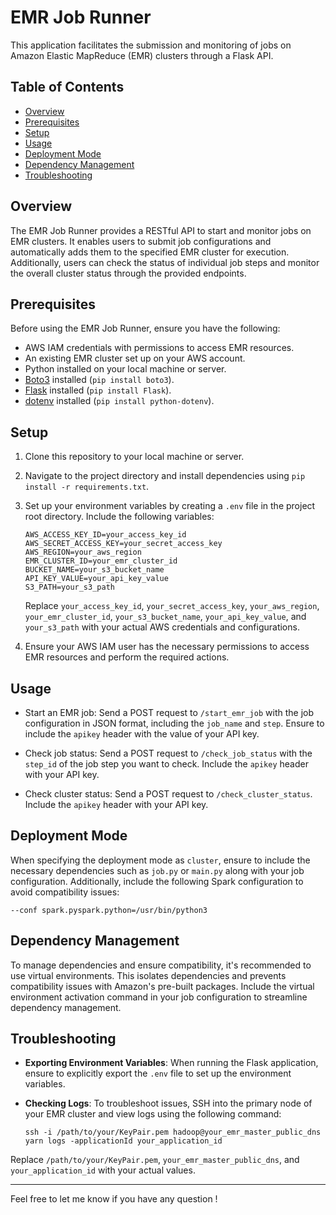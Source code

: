 # EMR Job Runner

This application facilitates the submission and monitoring of jobs on Amazon Elastic MapReduce (EMR) clusters through a Flask API.

## Table of Contents

- [Overview](#overview)
- [Prerequisites](#prerequisites)
- [Setup](#setup)
- [Usage](#usage)
- [Deployment Mode](#deployment-mode)
- [Dependency Management](#dependency-management)
- [Troubleshooting](#troubleshooting)

## Overview

The EMR Job Runner provides a RESTful API to start and monitor jobs on EMR clusters. It enables users to submit job configurations and automatically adds them to the specified EMR cluster for execution. Additionally, users can check the status of individual job steps and monitor the overall cluster status through the provided endpoints.

## Prerequisites

Before using the EMR Job Runner, ensure you have the following:

- AWS IAM credentials with permissions to access EMR resources.
- An existing EMR cluster set up on your AWS account.
- Python installed on your local machine or server.
- [Boto3](https://boto3.amazonaws.com/v1/documentation/api/latest/guide/quickstart.html) installed (`pip install boto3`).
- [Flask](https://flask.palletsprojects.com/en/2.1.x/installation/) installed (`pip install Flask`).
- [dotenv](https://pypi.org/project/python-dotenv/) installed (`pip install python-dotenv`).

## Setup

1. Clone this repository to your local machine or server.
2. Navigate to the project directory and install dependencies using `pip install -r requirements.txt`.
3. Set up your environment variables by creating a `.env` file in the project root directory. Include the following variables:

   ```
   AWS_ACCESS_KEY_ID=your_access_key_id
   AWS_SECRET_ACCESS_KEY=your_secret_access_key
   AWS_REGION=your_aws_region
   EMR_CLUSTER_ID=your_emr_cluster_id
   BUCKET_NAME=your_s3_bucket_name
   API_KEY_VALUE=your_api_key_value
   S3_PATH=your_s3_path
   ```

   Replace `your_access_key_id`, `your_secret_access_key`, `your_aws_region`, `your_emr_cluster_id`, `your_s3_bucket_name`, `your_api_key_value`, and `your_s3_path` with your actual AWS credentials and configurations.

4. Ensure your AWS IAM user has the necessary permissions to access EMR resources and perform the required actions.

## Usage

- Start an EMR job: Send a POST request to `/start_emr_job` with the job configuration in JSON format, including the `job_name` and `step`. Ensure to include the `apikey` header with the value of your API key.

- Check job status: Send a POST request to `/check_job_status` with the `step_id` of the job step you want to check. Include the `apikey` header with your API key.

- Check cluster status: Send a POST request to `/check_cluster_status`. Include the `apikey` header with your API key.

## Deployment Mode

When specifying the deployment mode as `cluster`, ensure to include the necessary dependencies such as `job.py` or `main.py` along with your job configuration. Additionally, include the following Spark configuration to avoid compatibility issues:

```
--conf spark.pyspark.python=/usr/bin/python3
```

## Dependency Management

To manage dependencies and ensure compatibility, it's recommended to use virtual environments. This isolates dependencies and prevents compatibility issues with Amazon's pre-built packages. Include the virtual environment activation command in your job configuration to streamline dependency management.

## Troubleshooting

- **Exporting Environment Variables**: When running the Flask application, ensure to explicitly export the `.env` file to set up the environment variables.

- **Checking Logs**: To troubleshoot issues, SSH into the primary node of your EMR cluster and view logs using the following command:

  ```
  ssh -i /path/to/your/KeyPair.pem hadoop@your_emr_master_public_dns
  yarn logs -applicationId your_application_id
  ```

Replace `/path/to/your/KeyPair.pem`, `your_emr_master_public_dns`, and `your_application_id` with your actual values.

--- 

Feel free to let me know if you have any question !